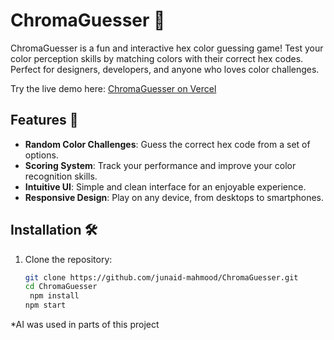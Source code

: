 # ChromaGuesser 🎨

ChromaGuesser is a fun and interactive hex color guessing game! Test your color perception skills by matching colors with their correct hex codes. Perfect for designers, developers, and anyone who loves color challenges.

Try the live demo here: [ChromaGuesser on Vercel](https://chroma-guesser.vercel.app/)

## Features 🚀

- **Random Color Challenges**: Guess the correct hex code from a set of options.
- **Scoring System**: Track your performance and improve your color recognition skills.
- **Intuitive UI**: Simple and clean interface for an enjoyable experience.
- **Responsive Design**: Play on any device, from desktops to smartphones.

## Installation 🛠️

1. Clone the repository:
   ```bash
   git clone https://github.com/junaid-mahmood/ChromaGuesser.git
   cd ChromaGuesser
    npm install
   npm start
*AI was used in parts of this project
